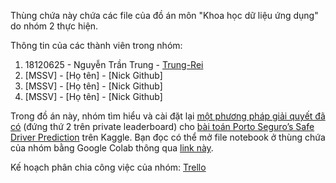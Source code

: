 Thùng chứa này chứa các file của đồ án môn "Khoa học dữ liệu ứng dụng" do nhóm 2 thực hiện.

Thông tin của các thành viên trong nhóm:

1. 18120625 - Nguyễn Trần Trung - [Trung-Rei](https://github.com/Trung-Rei)
2. [MSSV] - [Họ tên] - [Nick Github]
3. [MSSV] - [Họ tên] - [Nick Github]
4. [MSSV] - [Họ tên] - [Nick Github]

Trong đồ án này, nhóm tìm hiểu và cài đặt lại [một phương pháp giải quyết đã có](https://github.com/xiaozhouwang/kaggle-porto-seguro) (đứng thứ 2 trên private leaderboard) cho [bài toán Porto Seguro’s Safe Driver Prediction](https://www.kaggle.com/c/porto-seguro-safe-driver-prediction/overview) trên Kaggle. Bạn đọc có thể mở file notebook ở thùng chứa của nhóm bằng Google Colab thông qua [link này](https://colab.research.google.com/github/Trung-Rei/kaggle-porto-seguro/blob/main/Report.ipynb).

Kế hoạch phân chia công việc của nhóm: [Trello](https://trello.com/b/MK155t0d/khdlud)
